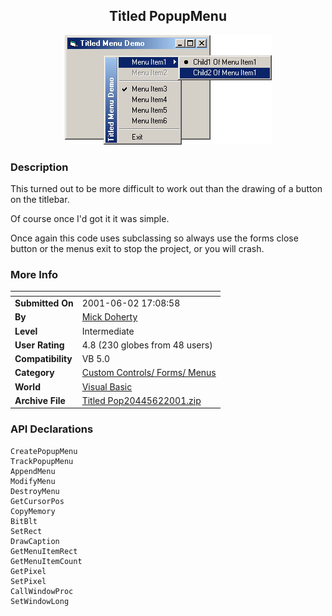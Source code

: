 ﻿<div align="center">

## Titled PopupMenu

<img src="PIC2001621214236011.jpg">
</div>

### Description

This turned out to be more difficult to work out than the drawing of a button on the titlebar.

Of course once I'd got it it was simple.

Once again this code uses subclassing so always use the forms close button or the menus exit to stop the project, or you will crash.
 
### More Info
 


<span>             |<span>
---                |---
**Submitted On**   |2001-06-02 17:08:58
**By**             |[Mick Doherty](https://github.com/Planet-Source-Code/PSCIndex/blob/master/ByAuthor/mick-doherty.md)
**Level**          |Intermediate
**User Rating**    |4.8 (230 globes from 48 users)
**Compatibility**  |VB 5\.0
**Category**       |[Custom Controls/ Forms/  Menus](https://github.com/Planet-Source-Code/PSCIndex/blob/master/ByCategory/custom-controls-forms-menus__1-4.md)
**World**          |[Visual Basic](https://github.com/Planet-Source-Code/PSCIndex/blob/master/ByWorld/visual-basic.md)
**Archive File**   |[Titled Pop20445622001\.zip](https://github.com/Planet-Source-Code/mick-doherty-titled-popupmenu__1-23712/archive/master.zip)

### API Declarations

```
CreatePopupMenu
TrackPopupMenu
AppendMenu
ModifyMenu
DestroyMenu
GetCursorPos
CopyMemory
BitBlt
SetRect
DrawCaption
GetMenuItemRect
GetMenuItemCount
GetPixel
SetPixel
CallWindowProc
SetWindowLong
```





